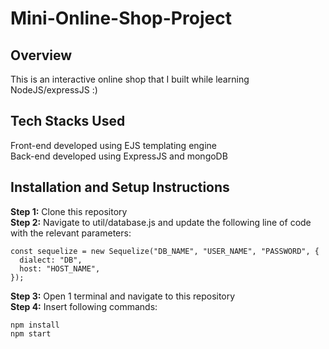 # Mini-Online-Shop-Project

## Overview
This is an interactive online shop that I built while learning NodeJS/expressJS :)

## Tech Stacks Used
Front-end developed using EJS templating engine <br/>
Back-end developed using ExpressJS and mongoDB <br/>

## Installation and Setup Instructions
**Step 1:** Clone this repository <br/>
**Step 2:** Navigate to util/database.js and update the following line of code with the relevant parameters:
```
const sequelize = new Sequelize("DB_NAME", "USER_NAME", "PASSWORD", {
  dialect: "DB",
  host: "HOST_NAME",
});
```
**Step 3:** Open 1 terminal and navigate to this repository <br/>
**Step 4:** Insert following commands:
```
npm install
npm start
```

